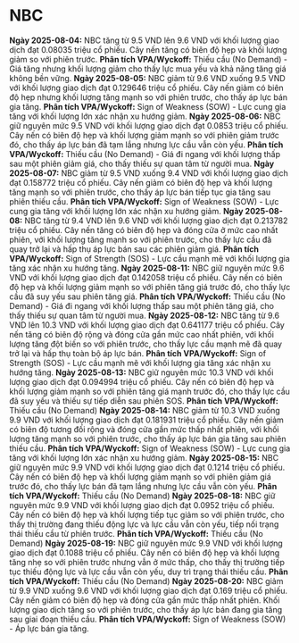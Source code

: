 # NBC

**Ngày 2025-08-04:** NBC tăng từ 9.5 VND lên 9.6 VND với khối lượng giao dịch đạt 0.08035 triệu cổ phiếu. Cây nến tăng có biên độ hẹp và khối lượng giảm so với phiên trước. **Phân tích VPA/Wyckoff:** Thiếu cầu (No Demand) - Giá tăng nhưng khối lượng giảm cho thấy lực mua yếu và khả năng tăng giá không bền vững.
**Ngày 2025-08-05:** NBC giảm từ 9.6 VND xuống 9.5 VND với khối lượng giao dịch đạt 0.129646 triệu cổ phiếu. Cây nến giảm có biên độ hẹp nhưng khối lượng tăng mạnh so với phiên trước, cho thấy áp lực bán gia tăng. **Phân tích VPA/Wyckoff:** Sign of Weakness (SOW) - Lực cung gia tăng với khối lượng lớn xác nhận xu hướng giảm.
**Ngày 2025-08-06:** NBC giữ nguyên mức 9.5 VND với khối lượng giao dịch đạt 0.0853 triệu cổ phiếu. Cây nến có biên độ hẹp và khối lượng giảm mạnh so với phiên giảm trước đó, cho thấy áp lực bán đã tạm lắng nhưng lực cầu vẫn còn yếu. **Phân tích VPA/Wyckoff:** Thiếu cầu (No Demand) - Giá đi ngang với khối lượng thấp sau một phiên giảm giá, cho thấy thiếu sự quan tâm từ người mua.
**Ngày 2025-08-07:** NBC giảm từ 9.5 VND xuống 9.4 VND với khối lượng giao dịch đạt 0.158772 triệu cổ phiếu. Cây nến giảm có biên độ hẹp và khối lượng tăng mạnh so với phiên trước, cho thấy áp lực bán tiếp tục gia tăng sau phiên thiếu cầu. **Phân tích VPA/Wyckoff:** Sign of Weakness (SOW) - Lực cung gia tăng với khối lượng lớn xác nhận xu hướng giảm.
**Ngày 2025-08-08:** NBC tăng từ 9.4 VND lên 9.6 VND với khối lượng giao dịch đạt 0.213782 triệu cổ phiếu. Cây nến tăng có biên độ hẹp và đóng cửa ở mức cao nhất phiên, với khối lượng tăng mạnh so với phiên trước, cho thấy lực cầu đã quay trở lại và hấp thụ áp lực bán sau các phiên giảm giá. **Phân tích VPA/Wyckoff:** Sign of Strength (SOS) - Lực cầu mạnh mẽ với khối lượng gia tăng xác nhận xu hướng tăng.
**Ngày 2025-08-11:** NBC giữ nguyên mức 9.6 VND với khối lượng giao dịch đạt 0.142058 triệu cổ phiếu. Cây nến có biên độ hẹp và khối lượng giảm mạnh so với phiên tăng giá trước đó, cho thấy lực cầu đã suy yếu sau phiên tăng giá. **Phân tích VPA/Wyckoff:** Thiếu cầu (No Demand) - Giá đi ngang với khối lượng thấp sau một phiên tăng giá, cho thấy thiếu sự quan tâm từ người mua.
**Ngày 2025-08-12:** NBC tăng từ 9.6 VND lên 10.3 VND với khối lượng giao dịch đạt 0.641177 triệu cổ phiếu. Cây nến tăng có biên độ rộng và đóng cửa gần mức cao nhất phiên, với khối lượng tăng đột biến so với phiên trước, cho thấy lực cầu mạnh mẽ đã quay trở lại và hấp thụ toàn bộ áp lực bán. **Phân tích VPA/Wyckoff:** Sign of Strength (SOS) - Lực cầu mạnh mẽ với khối lượng gia tăng xác nhận xu hướng tăng.
**Ngày 2025-08-13:** NBC giữ nguyên mức 10.3 VND với khối lượng giao dịch đạt 0.094994 triệu cổ phiếu. Cây nến có biên độ hẹp và khối lượng giảm mạnh so với phiên tăng giá mạnh trước đó, cho thấy lực cầu đã suy yếu và thiếu sự tiếp diễn sau phiên SOS. **Phân tích VPA/Wyckoff:** Thiếu cầu (No Demand)
**Ngày 2025-08-14:** NBC giảm từ 10.3 VND xuống 9.9 VND với khối lượng giao dịch đạt 0.181931 triệu cổ phiếu. Cây nến giảm có biên độ tương đối rộng và đóng cửa gần mức thấp nhất phiên, với khối lượng tăng mạnh so với phiên trước, cho thấy áp lực bán gia tăng sau phiên thiếu cầu. **Phân tích VPA/Wyckoff:** Sign of Weakness (SOW) - Lực cung gia tăng với khối lượng lớn xác nhận xu hướng giảm.
**Ngày 2025-08-15:** NBC giữ nguyên mức 9.9 VND với khối lượng giao dịch đạt 0.1214 triệu cổ phiếu. Cây nến có biên độ hẹp và khối lượng giảm mạnh so với phiên giảm giá trước đó, cho thấy lực bán đã tạm lắng nhưng lực cầu vẫn còn yếu. **Phân tích VPA/Wyckoff:** Thiếu cầu (No Demand)
**Ngày 2025-08-18:** NBC giữ nguyên mức 9.9 VND với khối lượng giao dịch đạt 0.0952 triệu cổ phiếu. Cây nến có biên độ hẹp và khối lượng tiếp tục giảm so với phiên trước, cho thấy thị trường đang thiếu động lực và lực cầu vẫn còn yếu, tiếp nối trạng thái thiếu cầu từ phiên trước. **Phân tích VPA/Wyckoff:** Thiếu cầu (No Demand)
**Ngày 2025-08-19:** NBC giữ nguyên mức 9.9 VND với khối lượng giao dịch đạt 0.1088 triệu cổ phiếu. Cây nến có biên độ hẹp và khối lượng tăng nhẹ so với phiên trước nhưng vẫn ở mức thấp, cho thấy thị trường tiếp tục thiếu động lực và lực cầu vẫn còn yếu, duy trì trạng thái thiếu cầu. **Phân tích VPA/Wyckoff:** Thiếu cầu (No Demand)
**Ngày 2025-08-20:** NBC giảm từ 9.9 VND xuống 9.6 VND với khối lượng giao dịch đạt 0.169 triệu cổ phiếu. Cây nến giảm có biên độ hẹp và đóng cửa gần mức thấp nhất phiên. Khối lượng giao dịch tăng so với phiên trước, cho thấy áp lực bán đang gia tăng sau giai đoạn thiếu cầu. **Phân tích VPA/Wyckoff:** Sign of Weakness (SOW) - Áp lực bán gia tăng.
